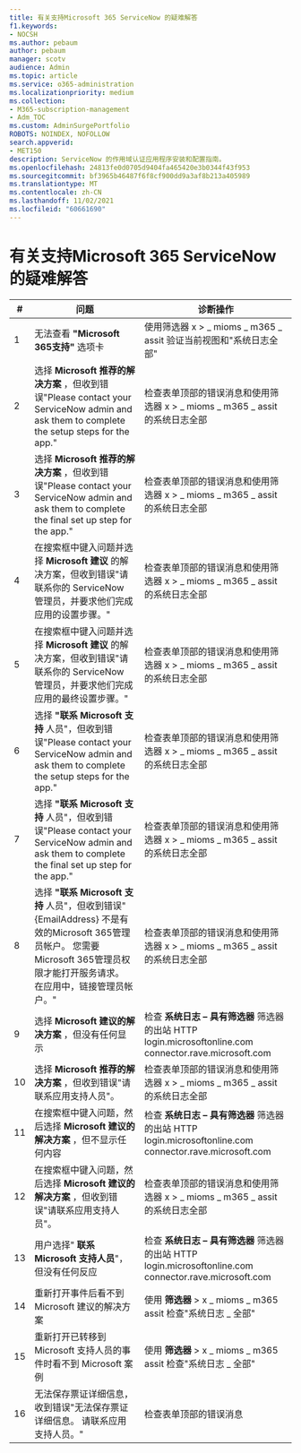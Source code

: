 ```yaml
---
title: 有关支持Microsoft 365 ServiceNow 的疑难解答
f1.keywords:
- NOCSH
ms.author: pebaum
author: pebaum
manager: scotv
audience: Admin
ms.topic: article
ms.service: o365-administration
ms.localizationpriority: medium
ms.collection:
- M365-subscription-management
- Adm_TOC
ms.custom: AdminSurgePortfolio
ROBOTS: NOINDEX, NOFOLLOW
search.appverid:
- MET150
description: ServiceNow 的作用域认证应用程序安装和配置指南。
ms.openlocfilehash: 24813fe0d0705d9404fa465420e3b0344f43f953
ms.sourcegitcommit: bf3965b46487f6f8cf900dd9a3af8b213a405989
ms.translationtype: MT
ms.contentlocale: zh-CN
ms.lasthandoff: 11/02/2021
ms.locfileid: "60661690"
---
```

# <a name="troubleshooting-microsoft-365-support-integration-with-servicenow"></a>有关支持Microsoft 365 ServiceNow 的疑难解答

| \#  | 问题  | 诊断操作     |
|-----|--------------------------------|----------------------|
| 1   | 无法查看 **"Microsoft 365支持"** 选项卡                                                                                                                                                                                    | 使用筛选器 x  &gt;  \_ mioms \_ m365 \_ assit 验证当前视图和"系统日志全部"                        |
| 2   | 选择 **Microsoft 推荐的解决方案** ，但收到错误"Please contact your ServiceNow admin and ask them to complete the setup steps for the app."                                                                      | 检查表单顶部的错误消息和使用筛选器 x  &gt;  \_ mioms \_ m365 \_ assit 的系统日志全部     |
| 3   | 选择 **Microsoft 推荐的解决方案** ，但收到错误"Please contact your ServiceNow admin and ask them to complete the final set up step for the app."                                                                | 检查表单顶部的错误消息和使用筛选器 x  &gt;  \_ mioms \_ m365 \_ assit 的系统日志全部     |
| 4    | 在搜索框中键入问题并选择 **Microsoft 建议** 的解决方案，但收到错误"请联系你的 ServiceNow 管理员，并要求他们完成应用的设置步骤。"                                   | 检查表单顶部的错误消息和使用筛选器 x  &gt;  \_ mioms \_ m365 \_ assit 的系统日志全部     |
| 5   | 在搜索框中键入问题并选择 **Microsoft 建议** 的解决方案，但收到错误"请联系你的 ServiceNow 管理员，并要求他们完成应用的最终设置步骤。"                                 | 检查表单顶部的错误消息和使用筛选器 x  &gt;  \_ mioms \_ m365 \_ assit 的系统日志全部     |
| 6    | 选择 **"联系 Microsoft 支持** 人员"，但收到错误"Please contact your ServiceNow admin and ask them to complete the setup steps for the app."                                                                       | 检查表单顶部的错误消息和使用筛选器 x  &gt;  \_ mioms \_ m365 \_ assit 的系统日志全部     |
| 7    | 选择 **"联系 Microsoft 支持** 人员"，但收到错误"Please contact your ServiceNow admin and ask them to complete the final set up step for the app."                                                                 | 检查表单顶部的错误消息和使用筛选器 x  &gt;  \_ mioms \_ m365 \_ assit 的系统日志全部     |
| 8    | 选择 **"联系 Microsoft 支持** 人员"，但收到错误"{EmailAddress} 不是有效的Microsoft 365管理员帐户。 您需要Microsoft 365管理员权限才能打开服务请求。 在应用中，链接管理员帐户。" | 检查表单顶部的错误消息和使用筛选器 x  &gt;  \_ mioms \_ m365 \_ assit 的系统日志全部     |
| 9    | 选择 **Microsoft 建议的解决方案** ，但没有任何显示                                                                                                                                                            | 检查 **系统日志 – 具有筛选器** 筛选器的出站 HTTP login.microsoftonline.com connector.rave.microsoft.com |
| 10   | 选择 **Microsoft 推荐的解决方案** ，但收到错误"请联系应用支持人员"。                                                                                                                                     | 检查表单顶部的错误消息和使用筛选器 x  &gt;  \_ mioms \_ m365 \_ assit 的系统日志全部     |
| 11  | 在搜索框中键入问题，然后选择 **Microsoft 建议的解决方案** ，但不显示任何内容                                                                                                                             | 检查 **系统日志 – 具有筛选器** 筛选器的出站 HTTP login.microsoftonline.com connector.rave.microsoft.com |
| 12   | 在搜索框中键入问题，然后选择 **Microsoft 建议的解决方案** ，但收到错误"请联系应用支持人员"。                                                                                                      | 检查表单顶部的错误消息和使用筛选器 x  &gt;  \_ mioms \_ m365 \_ assit 的系统日志全部     |
| 13  | 用户选择" **联系 Microsoft 支持人员**"，但没有任何反应                                                                                                                                                            | 检查 **系统日志 – 具有筛选器** 筛选器的出站 HTTP login.microsoftonline.com connector.rave.microsoft.com |
| 14   | 重新打开事件后看不到 Microsoft 建议的解决方案                                                                                                                                                      | 使用 **筛选器** &gt;  x \_ mioms \_ m365 assit 检查"系统日志 \_ 全部"                                              |
| 15   | 重新打开已转移到 Microsoft 支持人员的事件时看不到 Microsoft 案例                                                                                                                            | 使用 **筛选器** &gt;  x \_ mioms \_ m365 assit 检查"系统日志 \_ 全部"                                              |
| 16  | 无法保存票证详细信息，收到错误"无法保存票证详细信息。 请联系应用支持人员。"                                                                                                                          | 检查表单顶部的错误消息                                                                            |
